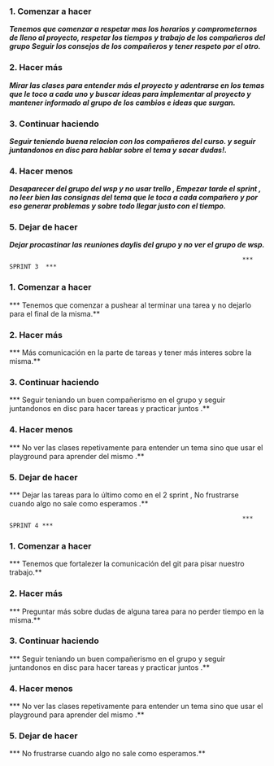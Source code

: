 ### 1. Comenzar a hacer

  ***Tenemos que comenzar a respetar mas los horarios y comprometernos de lleno al proyecto, respetar los tiempos y trabajo de los compañeros del grupo Seguir los consejos de los compañeros y tener respeto por el otro.***

 ### 2. Hacer más

  ***Mirar las clases para entender más el proyecto y adentrarse en los temas que le toco a cada uno y buscar ideas para implementar al proyecto y mantener informado al grupo de los cambios e ideas que surgan.***
  
  ### 3. Continuar haciendo

  ***Seguir teniendo buena relacion con los compañeros del curso. y seguir juntandonos en disc para hablar sobre el tema y sacar dudas!.***
  
 ###  4. Hacer menos

  ***Desaparecer del grupo del wsp y no usar trello , Empezar tarde el sprint , no leer bien las consignas del tema que le toca a cada compañero y por eso generar problemas y sobre todo llegar justo con el tiempo.***

 ### 5. Dejar de hacer

  ***Dejar procastinar las reuniones daylis del grupo y no ver el grupo de wsp.***

                                                                    *** SPRINT 3  ***

### 1. Comenzar a hacer 

  *** Tenemos que comenzar a pushear al terminar una tarea y no dejarlo para el final de la misma.**

### 2. Hacer más

  *** Más comunicación en la parte de tareas y tener más interes sobre la misma.**

### 3. Continuar haciendo

  *** Seguir teniando un buen compañerismo en el grupo y seguir juntandonos en disc para hacer tareas y practicar juntos .**

###  4. Hacer menos

 *** No ver las clases repetivamente para entender un tema sino que usar el playground para aprender del mismo .**

### 5. Dejar de hacer

*** Dejar las tareas para lo último como en el 2 sprint , No frustrarse cuando algo no sale como esperamos .**


                                                                    *** SPRINT 4 ***

### 1. Comenzar a hacer 

  *** Tenemos que fortalezer la comunicación del git para pisar nuestro trabajo.**

### 2. Hacer más

  *** Preguntar más sobre dudas de alguna tarea para no perder tiempo en la misma.**

### 3. Continuar haciendo

  *** Seguir teniando un buen compañerismo en el grupo y seguir juntandonos en disc para hacer tareas y practicar juntos .**

###  4. Hacer menos

 *** No ver las clases repetivamente para entender un tema sino que usar el playground para aprender del mismo .**

### 5. Dejar de hacer

*** No frustrarse cuando algo no sale como esperamos.**
